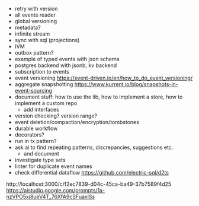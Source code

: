 - retry with version
- all events reader
- global versioning
- metadata?
- infinite stream
- sync with sql (projections)
- IVM
- outbox pattern?
- example of typed events with json schema
- postgres backend with jsonb, kv backend
- subscription to events
- event versioning https://event-driven.io/en/how_to_do_event_versioning/
- aggregate snapshotting https://www.kurrent.io/blog/snapshots-in-event-sourcing
- document stuff: how to use the lib, how to implement a store, how to implement a custom repo
  - add interfaces
- version checking? version range?
- event deletion/compaction/encryption/tombstones
- durable workflow
- decorators?
- run in tx pattern?
- ask ai to find repeating patterns, discrepancies, suggestions etc.
  - and document
- investigate type sets
- linter for duplicate event names
- check differential dataflow https://github.com/electric-sql/d2ts

http://localhost:3000/c/f2ec7839-d04c-45ca-ba49-37b7589f4d25
https://aistudio.google.com/prompts/1a-nzVPO5xj8ueV4T_76XfA9cSFuaxlSs